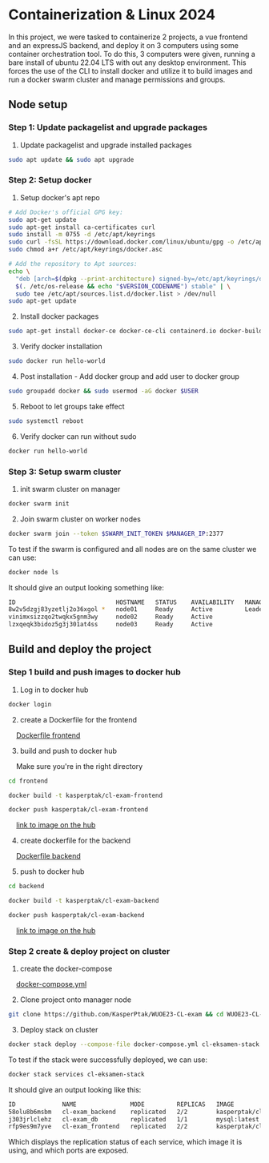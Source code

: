 # Containerization & Linux 2024
In this project, we were tasked to containerize 2 projects, a vue frontend and an expressJS backend, and deploy it on 3 computers using some container orchestration tool.
To do this, 3 computers were given, running a bare install of ubuntu 22.04 LTS with out any desktop environment. This forces the use of the CLI to install docker and utilize it to build images and run a docker swarm cluster and manage permissions and groups. 
## Node setup

### Step 1: Update packagelist and upgrade packages

1. Update packagelist and upgrade installed packages

```bash
sudo apt update && sudo apt upgrade
```

### Step 2: Setup docker

1. Setup docker's apt repo

```sh
# Add Docker's official GPG key:
sudo apt-get update
sudo apt-get install ca-certificates curl
sudo install -m 0755 -d /etc/apt/keyrings
sudo curl -fsSL https://download.docker.com/linux/ubuntu/gpg -o /etc/apt/keyrings/docker.asc
sudo chmod a+r /etc/apt/keyrings/docker.asc

# Add the repository to Apt sources:
echo \
  "deb [arch=$(dpkg --print-architecture) signed-by=/etc/apt/keyrings/docker.asc] https://download.docker.com/linux/ubuntu \
  $(. /etc/os-release && echo "$VERSION_CODENAME") stable" | \
  sudo tee /etc/apt/sources.list.d/docker.list > /dev/null
sudo apt-get update
```

2. Install docker packages

```sh
sudo apt-get install docker-ce docker-ce-cli containerd.io docker-buildx-plugin docker-compose-plugin
```

3. Verify docker installation

```sh
sudo docker run hello-world
```

4. Post installation - Add docker group and add user to docker group

```sh
sudo groupadd docker && sudo usermod -aG docker $USER
```

5. Reboot to let groups take effect

```sh
sudo systemctl reboot
```

6. Verify docker can run without sudo

```sh
docker run hello-world
```

### Step 3: Setup swarm cluster

1. init swarm cluster on manager

```sh
docker swarm init
```

2. Join swarm cluster on worker nodes

```sh
docker swarm join --token $SWARM_INIT_TOKEN $MANAGER_IP:2377
```

To test if the swarm is configured and all nodes are on the same cluster we can use:
```sh
docker node ls
```
It should give an output looking something like: 
```sh
ID                            HOSTNAME   STATUS    AVAILABILITY   MANAGER STATUS   ENGINE VERSION
8w2v5dzgj83yzetlj2o36xgol *   node01     Ready     Active         Leader           26.1.2
vinimxsizzqo2twqkx5gnm3wy     node02     Ready     Active                          26.1.2
lzxqeqk3bidoz5g3j301at4ss     node03     Ready     Active                          26.1.2
```
## Build and deploy the project

### Step 1 build and push images to docker hub

1. Log in to docker hub

```sh
docker login
```

2. create a Dockerfile for the frontend

&nbsp;&nbsp;&nbsp;&nbsp;[Dockerfile frontend](https://github.com/KasperPtak/WUOE23-CL-exam/blob/main/frontend/Dockerfile)

3. build and push to docker hub

&nbsp;&nbsp;&nbsp;&nbsp;Make sure you're in the right directory

```sh
cd frontend
```

```sh
docker build -t kasperptak/cl-exam-frontend
```

```sh
docker push kasperptak/cl-exam-frontend
```

&nbsp;&nbsp;&nbsp;&nbsp;[link to image on the hub](https://hub.docker.com/repository/docker/kasperptak/cl-exam-frontend/general)

4. create dockerfile for the backend

&nbsp;&nbsp;&nbsp;&nbsp;[Dockerfile backend](https://github.com/KasperPtak/WUOE23-CL-exam/blob/main/backend/Dockerfile)

5. push to docker hub

```sh
cd backend
```

```sh
docker build -t kasperptak/cl-exam-backend
```

```sh
docker push kasperptak/cl-exam-backend
```

&nbsp;&nbsp;&nbsp;&nbsp;[link to image on the hub](https://hub.docker.com/repository/docker/kasperptak/cl-exam-backend/general)

### Step 2 create & deploy project on cluster

1. create the docker-compose

&nbsp;&nbsp;&nbsp;&nbsp;[docker-compose.yml](https://github.com/KasperPtak/WUOE23-CL-exam/blob/main/docker-compose.yaml)

2. Clone project onto manager node

```sh
git clone https://github.com/KasperPtak/WUOE23-CL-exam && cd WUOE23-CL-exam 
```

3. Deploy stack on cluster

```sh
docker stack deploy --compose-file docker-compose.yml cl-eksamen-stack
```

To test if the stack were successfully deployed, we can use:

```sh
docker stack services cl-eksamen-stack
```
It should give an output looking like this:
```sh
ID             NAME               MODE         REPLICAS   IMAGE                                PORTS
58olu8b6msbm   cl-exam_backend    replicated   2/2        kasperptak/cl-exam-backend:latest    *:3000->3000/tcp
j303jrlclehz   cl-exam_db         replicated   1/1        mysql:latest                         *:3306->3306/tcp
rfp9es9m7yve   cl-exam_frontend   replicated   2/2        kasperptak/cl-exam-frontend:latest   *:5173->5173/tcp
```
Which displays the replication status of each service, which image it is using, and which ports are exposed.
